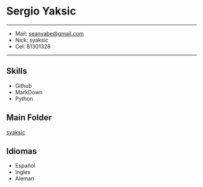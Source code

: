 Sergio Yaksic
=============

-----------------------------

- Mail: seanyabe@gmail.com   
- Nick: syaksic
- Cel: 81301328

-----------------------------

Skills
------

- Github
- MarkDown
- Python

Main Folder
-----------

[syaksic][syaksic]

[syaksic]: https://github.com/Tel2k15/Members/tree/master/syaksic

Idiomas
-------

* Español
* Ingles
* Aleman
